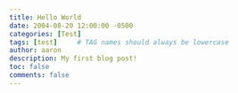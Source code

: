 ```yaml
---
title: Hello World
date: 2004-08-20 12:00:00 -0500
categories: [Test]
tags: [test]     # TAG names should always be lowercase
author: aaron
description: My first blog post!
toc: false
comments: false
---
```


